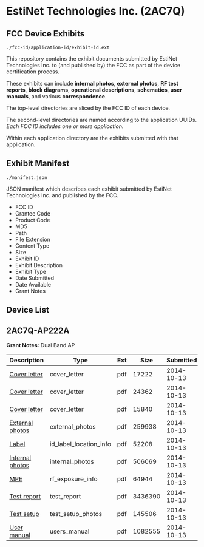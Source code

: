 # EstiNet Technologies Inc. (2AC7Q)
## FCC Device Exhibits

```
./fcc-id/application-id/exhibit-id.ext
```

This repository contains the exhibit documents submitted by EstiNet Technologies Inc. to (and published by) the FCC as part of the device certification process.

These exhibits can include **internal photos**, **external photos**, **RF test reports**, **block diagrams**, **operational descriptions**, **schematics**, **user manuals**, and various **correspondence**.

The top-level directories are sliced by the FCC ID of each device.

The second-level directories are named according to the application UUIDs. *Each FCC ID includes one or more application.*

Within each application directory are the exhibits submitted with that application. 

## Exhibit Manifest

```
./manifest.json
```

JSON manifest which describes each exhibit submitted by EstiNet Technologies Inc. and published by the FCC.

- FCC ID
- Grantee Code
- Product Code
- MD5
- Path
- File Extension
- Content Type
- Size
- Exhibit ID
- Exhibit Description
- Exhibit Type
- Date Submitted
- Date Available
- Grant Notes

## Device List
## 2AC7Q-AP222A
**Grant Notes:** Dual Band AP

| Description | Type | Ext | Size | Submitted | Available |
| ----------- | ---- | --- | ---- | --------- | --------- |
| [Cover letter](2AC7Q-AP222A/076f5630a27db642c5e1e5199bcf038b/2417109.pdf) | cover_letter | pdf | 17222 | 2014-10-13 | 2014-10-13 |
| [Cover letter](2AC7Q-AP222A/076f5630a27db642c5e1e5199bcf038b/2417110.pdf) | cover_letter | pdf | 24362 | 2014-10-13 | 2014-10-13 |
| [Cover letter](2AC7Q-AP222A/076f5630a27db642c5e1e5199bcf038b/2417111.pdf) | cover_letter | pdf | 15840 | 2014-10-13 | 2014-10-13 |
| [External photos](2AC7Q-AP222A/076f5630a27db642c5e1e5199bcf038b/2417112.pdf) | external_photos | pdf | 259938 | 2014-10-13 | 2014-10-13 |
| [Label](2AC7Q-AP222A/076f5630a27db642c5e1e5199bcf038b/2417113.pdf) | id_label_location_info | pdf | 52208 | 2014-10-13 | 2014-10-13 |
| [Internal photos](2AC7Q-AP222A/076f5630a27db642c5e1e5199bcf038b/2417114.pdf) | internal_photos | pdf | 506069 | 2014-10-13 | 2014-10-13 |
| [MPE](2AC7Q-AP222A/076f5630a27db642c5e1e5199bcf038b/2417116.pdf) | rf_exposure_info | pdf | 64944 | 2014-10-13 | 2014-10-13 |
| [Test report](2AC7Q-AP222A/076f5630a27db642c5e1e5199bcf038b/2417118.pdf) | test_report | pdf | 3436390 | 2014-10-13 | 2014-10-13 |
| [Test setup](2AC7Q-AP222A/076f5630a27db642c5e1e5199bcf038b/2417119.pdf) | test_setup_photos | pdf | 145506 | 2014-10-13 | 2014-10-13 |
| [User manual](2AC7Q-AP222A/076f5630a27db642c5e1e5199bcf038b/2417120.pdf) | users_manual | pdf | 1082555 | 2014-10-13 | 2014-10-13 |
